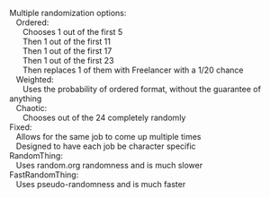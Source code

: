 Multiple randomization options:  
&nbsp;&nbsp;&nbsp;Ordered:  
&nbsp;&nbsp;&nbsp;&nbsp;&nbsp;&nbsp;Chooses 1 out of the first 5  
    &nbsp;&nbsp;&nbsp;&nbsp;&nbsp;&nbsp;Then 1 out of the first 11  
    &nbsp;&nbsp;&nbsp;&nbsp;&nbsp;&nbsp;Then 1 out of the first 17  
    &nbsp;&nbsp;&nbsp;&nbsp;&nbsp;&nbsp;Then 1 out of the first 23  
    &nbsp;&nbsp;&nbsp;&nbsp;&nbsp;&nbsp;Then replaces 1 of them with Freelancer with a 1/20 chance  
  &nbsp;&nbsp;&nbsp;Weighted:  
    &nbsp;&nbsp;&nbsp;&nbsp;&nbsp;&nbsp;Uses the probability of ordered format, without the guarantee of anything  
  &nbsp;&nbsp;&nbsp;Chaotic:  
    &nbsp;&nbsp;&nbsp;&nbsp;&nbsp;&nbsp;Chooses out of the 24 completely randomly  
Fixed:  
  &nbsp;&nbsp;&nbsp;Allows for the same job to come up multiple times  
  &nbsp;&nbsp;&nbsp;Designed to have each job be character specific  
RandomThing:  
  &nbsp;&nbsp;&nbsp;Uses random.org randomness and is much slower  
FastRandomThing:  
  &nbsp;&nbsp;&nbsp;Uses pseudo-randomness and is much faster  
